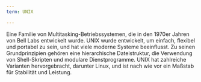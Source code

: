 ```yaml
---
term: UNIX

---
```

Eine Familie von Multitasking-Betriebssystemen, die in den 1970er Jahren von Bell Labs entwickelt wurde. UNIX wurde entwickelt, um einfach, flexibel und portabel zu sein, und hat viele moderne Systeme beeinflusst. Zu seinen Grundprinzipien gehören eine hierarchische Dateistruktur, die Verwendung von Shell-Skripten und modulare Dienstprogramme. UNIX hat zahlreiche Varianten hervorgebracht, darunter Linux, und ist nach wie vor ein Maßstab für Stabilität und Leistung.